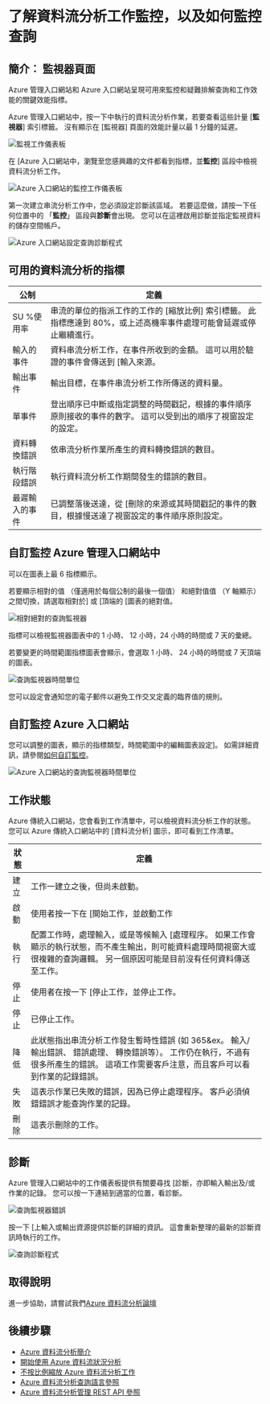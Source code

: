 <properties 
    pageTitle="了解資料流分析工作監控 |Microsoft Azure" 
    description="了解監控串流分析工作" 
    keywords="查詢監視器"
    services="stream-analytics" 
    documentationCenter="" 
    authors="jeffstokes72" 
    manager="jhubbard" 
    editor="cgronlun"/>

<tags 
    ms.service="stream-analytics" 
    ms.devlang="na" 
    ms.topic="article" 
    ms.tgt_pltfrm="na" 
    ms.workload="data-services" 
    ms.date="09/26/2016" 
    ms.author="jeffstok"/>

# <a name="understand-stream-analytics-job-monitoring-and-how-to-monitor-queries"></a>了解資料流分析工作監控，以及如何監控查詢

## <a name="introduction-the-monitor-page"></a>簡介︰ 監視器頁面

Azure 管理入口網站和 Azure 入口網站呈現可用來監控和疑難排解查詢和工作效能的關鍵效能指標。 

Azure 管理入口網站中，按一下中執行的資料流分析作業，若要查看這些計量 [**監視器**] 索引標籤。 沒有顯示在 [監視器] 頁面的效能計量以最 1 分鐘的延遲。  

  ![監視工作儀表板](./media/stream-analytics-monitoring/01-stream-analytics-monitoring.png)  

在 [Azure 入口網站中，瀏覽至您感興趣的文件都看到指標，並**監控**] 區段中檢視資料流分析工作。  

  ![Azure 入口網站的監控工作儀表板](./media/stream-analytics-monitoring/06-stream-analytics-monitoring.png)  

第一次建立串流分析工作中，您必須設定診斷該區域。 若要這麼做，請按一下任何位置中的 「**監控**」 區段與**診斷**會出現。 您可以在這裡啟用診斷並指定監視資料的儲存空間帳戶。  

  ![Azure 入口網站設定查詢診斷程式](./media/stream-analytics-monitoring/07-stream-analytics-monitoring.png)  

## <a name="metrics-available-for-stream-analytics"></a>可用的資料流分析的指標


| 公制 | 定義 |
|--------|-------------|
| SU %使用率 | 串流的單位的指派工作的工作的 [縮放比例] 索引標籤。 此指標應達到 80%，或上述高機率事件處理可能會延遲或停止繼續進行。 |
| 輸入的事件 | 資料串流分析工作，在事件所收到的金額。 這可以用於驗證的事件會傳送到 [輸入來源。 |
| 輸出事件 | 輸出目標，在事件串流分析工作所傳送的資料量。 |
| 單事件 | 登出順序已中斷或指定調整的時間戳記，根據的事件順序原則接收的事件的數字。 這可以受到出的順序了視窗設定的設定。 |
| 資料轉換錯誤 | 依串流分析作業所產生的資料轉換錯誤的數目。 |
| 執行階段錯誤 | 執行資料流分析工作期間發生的錯誤的數目。 |
| 最遲輸入的事件 | 已調整落後送達，從 [刪除的來源或其時間戳記的事件的數目，根據慢送達了視窗設定的事件順序原則設定。 |

## <a name="customizing-monitoring-in-the-azure-management-portal"></a>自訂監控 Azure 管理入口網站中 ##

可以在圖表上最 6 指標顯示。

若要顯示相對的值 （僅適用於每個公制的最後一個值） 和絕對值值 （Y 軸顯示） 之間切換，請選取相對於] 或 [頂端的 [圖表的絕對值。

  ![相對絕對的查詢監視器](./media/stream-analytics-monitoring/02-stream-analytics-monitoring.png)  

指標可以檢視監視器圖表中的 1 小時、 12 小時，24 小時的時間或 7 天的彙總。

若要變更的時間範圍指標圖表會顯示，會選取 1 小時、 24 小時的時間或 7 天頂端的圖表。

  ![查詢監視器時間單位](./media/stream-analytics-monitoring/03-stream-analytics-monitoring.png)  

您可以設定會通知您的電子郵件以避免工作交叉定義的臨界值的規則。 

## <a name="customizing-monitoring-in-the-azure-portal"></a>自訂監控 Azure 入口網站 ##

您可以調整的圖表，顯示的指標類型，時間範圍中的編輯圖表設定]。 如需詳細資訊，請參閱[如何自訂監控](../monitoring-and-diagnostics/insights-how-to-customize-monitoring.md)。

  ![Azure 入口網站的查詢監視器時間單位](./media/stream-analytics-monitoring/08-stream-analytics-monitoring.png)  

## <a name="job-status"></a>工作狀態

Azure 傳統入口網站，您會看到工作清單中，可以檢視資料流分析工作的狀態。 您可以 Azure 傳統入口網站中的 [資料流分析] 圖示，即可看到工作清單。

| 狀態 | 定義 |
|--------|------------|
| 建立 | 工作一建立之後，但尚未啟動。 |
| 啟動 | 使用者按一下在 [開始工作，並啟動工作 |
| 執行 | 配置工作時，處理輸入，或是等候輸入 [處理程序。 如果工作會顯示的執行狀態，而不產生輸出，則可能資料處理時間視窗大或很複雜的查詢邏輯。 另一個原因可能是目前沒有任何資料傳送至工作。 |
| 停止 | 使用者在按一下 [停止工作，並停止工作。 |
| 停止 | 已停止工作。 |
| 降低 | 此狀態指出串流分析工作發生暫時性錯誤 (如 365&ex。 輸入/輸出錯誤、 錯誤處理、 轉換錯誤等）。 工作仍在執行，不過有很多所產生的錯誤。 這項工作需要客戶注意，而且客戶可以看到作業的記錄錯誤。 |
| 失敗 | 這表示作業已失敗的錯誤，因為已停止處理程序。 客戶必須偵錯錯誤才能查詢作業的記錄。 |
| 刪除 | 這表示刪除的工作。 |

## <a name="diagnosis"></a>診斷

Azure 管理入口網站中的工作儀表板提供有關要尋找 [診斷，亦即輸入輸出及/或作業的記錄。 您可以按一下連結到適當的位置，看診斷。

  ![查詢監視器錯誤](./media/stream-analytics-monitoring/04-stream-analytics-monitoring.png)  

按一下 [上輸入或輸出資源提供診斷的詳細的資訊。 這會重新整理的最新的診斷資訊時執行的工作。

  ![查詢診斷程式](./media/stream-analytics-monitoring/05-stream-analytics-monitoring.png)  

## <a name="get-help"></a>取得說明
進一步協助，請嘗試我們[Azure 資料流分析論壇](https://social.msdn.microsoft.com/Forums/en-US/home?forum=AzureStreamAnalytics)

## <a name="next-steps"></a>後續步驟

- [Azure 資料流分析簡介](stream-analytics-introduction.md)
- [開始使用 Azure 資料流狀況分析](stream-analytics-get-started.md)
- [不按比例縮放 Azure 資料流分析工作](stream-analytics-scale-jobs.md)
- [Azure 資料流分析查詢語言參照](https://msdn.microsoft.com/library/azure/dn834998.aspx)
- [Azure 資料流分析管理 REST API 參照](https://msdn.microsoft.com/library/azure/dn835031.aspx)
